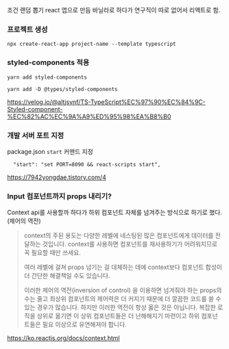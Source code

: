 조건 랜덤 뽑기 react 앱으로 만듬
바닐라로 하다가 연구직이 따로 없어서 리액트로 함. 


### 프로젝트 생성
```
npx create-react-app project-name --template typescript
```

### styled-components 적용

```
yarn add styled-components
```

```
yarn add -D @types/styled-components
```

https://velog.io/@altjsvnf/TS-TypeScript%EC%97%90%EC%84%9C-Styled-component-%EC%82%AC%EC%9A%A9%ED%95%98%EA%B8%B0


### 개발 서버 포트 지정

package.json `start` 커맨드 지정

```
  "start": "set PORT=8090 && react-scripts start",
```
https://7942yongdae.tistory.com/4


### Input 컴포넌트까지 props 내리기?

Context api를 사용할까 하다가 하위 컴포넌트 자체를 넘겨주는 방식으로 하기로 했다. (제어의 역전)

> context의 주된 용도는 다양한 레벨에 네스팅된 많은 컴포넌트에게 데이터를 전달하는 것입니다. context를 사용하면 컴포넌트를 재사용하기가 어려워지므로 꼭 필요할 때만 쓰세요.
>
> 여러 레벨에 걸쳐 props 넘기는 걸 대체하는 데에 context보다 컴포넌트 합성이 더 간단한 해결책일 수도 있습니다.
>
> 이러한 제어의 역전(inversion of control) 을 이용하면 넘겨줘야 하는 props의 수는 줄고 최상위 컴포넌트의 제어력은 더 커지기 때문에 더 깔끔한 코드를 쓸 수 있는 경우가 많습니다. 하지만 이러한 역전이 항상 옳은 것은 아닙니다. 복잡한 로직을 상위로 옮기면 이 상위 컴포넌트들은 더 난해해지기 마련이고 하위 컴포넌트들은 필요 이상으로 유연해져야 합니다.

https://ko.reactjs.org/docs/context.html